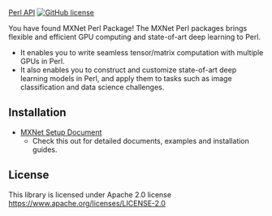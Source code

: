 <!--- Licensed to the Apache Software Foundation (ASF) under one -->
<!--- or more contributor license agreements.  See the NOTICE file -->
<!--- distributed with this work for additional information -->
<!--- regarding copyright ownership.  The ASF licenses this file -->
<!--- to you under the Apache License, Version 2.0 (the -->
<!--- "License"); you may not use this file except in compliance -->
<!--- with the License.  You may obtain a copy of the License at -->

<!---   http://www.apache.org/licenses/LICENSE-2.0 -->

<!--- Unless required by applicable law or agreed to in writing, -->
<!--- software distributed under the License is distributed on an -->
<!--- "AS IS" BASIS, WITHOUT WARRANTIES OR CONDITIONS OF ANY -->
<!--- KIND, either express or implied.  See the License for the -->
<!--- specific language governing permissions and limitations -->
<!--- under the License. -->

[Perl API](https://mxnet.apache.org/api/perl/index.html)
[![GitHub license](http://dmlc.github.io/img/apache2.svg)](../LICENSE)

You have found MXNet Perl Package! The MXNet Perl packages brings flexible and efficient GPU
computing and state-of-art deep learning to Perl.

- It enables you to write seamless tensor/matrix computation with multiple GPUs in Perl.
- It also enables you to construct and customize state-of-art deep learning models in Perl,
  and apply them to tasks such as image classification and data science challenges.

Installation
---------
* [MXNet Setup Document](https://mxnet.apache.org/get_started/ubuntu_setup#install-the-mxnet-package-for-perl)
  - Check this out for detailed documents, examples and installation guides.

License
-------
This library is licensed under Apache 2.0 license https://www.apache.org/licenses/LICENSE-2.0
